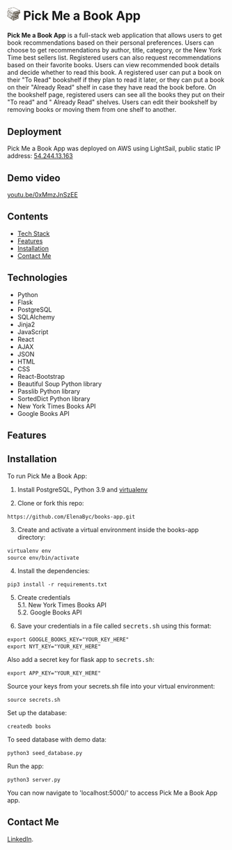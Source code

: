 # <img src="/static/img/books.svg" width="30"> Pick Me a Book App
**Pick Me a Book App** is a full-stack web application that allows users to get book recommendations based on their personal preferences. 
Users can choose to get recommendations by author, title, category, or the New York Time best sellers list. 
Registered users can also request recommendations based on their favorite books. 
Users can view recommended book details and decide whether to read this book. 
A registered user can put a book on their "To Read" bookshelf if they plan to read it later, 
or they can put a book on their "Already Read" shelf in case they have read the book before. 
On the bookshelf page, registered users can see all the books they put on their "To read" and " Already Read" shelves. 
Users can edit their bookshelf by removing books or moving them from one shelf to another.

## Deployment
Pick Me a Book App was deployed on AWS using LightSail, public static IP address: [54.244.13.163](http://54.244.13.163)

## Demo video
[youtu.be/0xMmzJnSzEE]( https://youtu.be/0xMmzJnSzEE)

## Contents
* [Tech Stack](#technologies)
* [Features](#features)
* [Installation](#install)
* [Contact Me](#contactme)

## <a name="technologies"></a>Technologies
- Python
- Flask
- PostgreSQL
- SQLAlchemy
- Jinja2
- JavaScript
- React
- AJAX
- JSON
- HTML
- CSS
- React-Bootstrap
- Beautiful Soup Python library
- Passlib Python library
- SortedDict Python library
- New York Times Books API
- Google Books API


## <a name="features"></a>Features





## <a name="install"></a>Installation

To run Pick Me a Book App:

1. Install PostgreSQL, Python 3.9 and [virtualenv](https://virtualenv.pypa.io/en/latest/installation.html)

2. Clone or fork this repo:

```
https://github.com/ElenaByc/books-app.git
```

3. Create and activate a virtual environment inside the books-app directory:

```
virtualenv env
source env/bin/activate
```

4. Install the dependencies:

```
pip3 install -r requirements.txt
```

5. Create credentials  
  5.1. New York Times Books API  
  5.2. Google Books API

6. Save your credentials in a file called <kbd>secrets.sh</kbd> using this format:

```
export GOOGLE_BOOKS_KEY="YOUR_KEY_HERE"
export NYT_KEY="YOUR_KEY_HERE"
```

Also add a secret key for flask app to <kbd>secrets.sh</kbd>:

```
export APP_KEY="YOUR_KEY_HERE"
```

Source your keys from your secrets.sh file into your virtual environment:

```
source secrets.sh
```

Set up the database:

```
createdb books
```

To seed database with demo data:

```
python3 seed_database.py
```

Run the app:

```
python3 server.py
```

You can now navigate to 'localhost:5000/' to access Pick Me a Book App app.

## <a name="contactme"></a>Contact Me
 [LinkedIn](https://www.linkedin.com/in/elena-bychenkova/).
